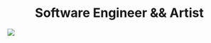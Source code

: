 <h1 align='center'>Software Engineer && Artist</h1>

<p align=”center”>
  <a href=”https://www.linkedin.com/in/stanislaw-krzyzewski/”>
    <img src=”https://img.shields.io/badge/LinkedIn-LinkedIn-blue?style=flat&logo=linkedin&labelColor=blue" />                                   
  </a>
</p>

<!--
**Stasiulek/Stasiulek** is a ✨ _special_ ✨ repository because its `README.md` (this file) appears on your GitHub profile.

Here are some ideas to get you started:

- 🔭 I’m currently working on ...
- 🌱 I’m currently learning ...
- 👯 I’m looking to collaborate on ...
- 🤔 I’m looking for help with ...
- 💬 Ask me about ...
- 📫 How to reach me: ...
- 😄 Pronouns: ...
- ⚡ Fun fact: ...
-->
